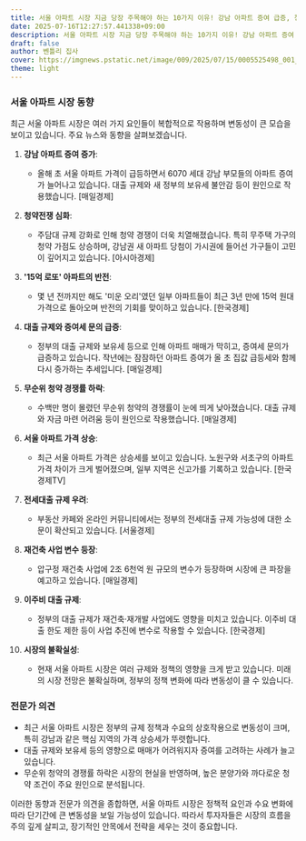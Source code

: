 ```yaml
---
title: 서울 아파트 시장 지금 당장 주목해야 하는 10가지 이유! 강남 아파트 증여 급증, 청약전쟁 심화, 15억 로또 아파트의 반전 등 최신 동향 총정리
date: 2025-07-16T12:27:57.441338+09:00
description: 서울 아파트 시장 지금 당장 주목해야 하는 10가지 이유! 강남 아파트 증여 급증, 청약전쟁 심화, 15억 로또 아파트의 반전 등 최신 동향 총정리
draft: false
author: 벤틀리 집사
cover: https://imgnews.pstatic.net/image/009/2025/07/15/0005525498_001_20250715204206227.png
theme: light
---
```


### 서울 아파트 시장 동향

최근 서울 아파트 시장은 여러 가지 요인들이 복합적으로 작용하며 변동성이 큰 모습을 보이고 있습니다. 주요 뉴스와 동향을 살펴보겠습니다.

1. **강남 아파트 증여 증가**:  
   - 올해 초 서울 아파트 가격이 급등하면서 6070 세대 강남 부모들의 아파트 증여가 늘어나고 있습니다. 대출 규제와 새 정부의 보유세 불안감 등이 원인으로 작용했습니다. [매일경제]

2. **청약전쟁 심화**:  
   - 주담대 규제 강화로 인해 청약 경쟁이 더욱 치열해졌습니다. 특히 무주택 가구의 청약 가점도 상승하며, 강남권 새 아파트 당첨이 가시권에 들어선 가구들이 고민이 깊어지고 있습니다. [아시아경제]

3. **'15억 로또' 아파트의 반전**:  
   - 몇 년 전까지만 해도 '미운 오리'였던 일부 아파트들이 최근 3년 만에 15억 원대 가격으로 돌아오며 반전의 기회를 맞이하고 있습니다. [한국경제]

4. **대출 규제와 증여세 문의 급증**:  
   - 정부의 대출 규제와 보유세 등으로 인해 아파트 매매가 막히고, 증여세 문의가 급증하고 있습니다. 작년에는 잠잠하던 아파트 증여가 올 초 집값 급등세와 함께 다시 증가하는 추세입니다. [매일경제]

5. **무순위 청약 경쟁률 하락**:  
   - 수백만 명이 몰렸던 무순위 청약의 경쟁률이 눈에 띄게 낮아졌습니다. 대출 규제와 자금 마련 어려움 등이 원인으로 작용했습니다. [매일경제]

6. **서울 아파트 가격 상승**:  
   - 최근 서울 아파트 가격은 상승세를 보이고 있습니다. 노원구와 서초구의 아파트 가격 차이가 크게 벌어졌으며, 일부 지역은 신고가를 기록하고 있습니다. [한국경제TV]

7. **전세대출 규제 우려**:  
   - 부동산 카페와 온라인 커뮤니티에서는 정부의 전세대출 규제 가능성에 대한 소문이 확산되고 있습니다. [서울경제]

8. **재건축 사업 변수 등장**:  
   - 압구정 재건축 사업에 2조 6천억 원 규모의 변수가 등장하며 시장에 큰 파장을 예고하고 있습니다. [매일경제]

9. **이주비 대출 규제**:  
   - 정부의 대출 규제가 재건축·재개발 사업에도 영향을 미치고 있습니다. 이주비 대출 한도 제한 등이 사업 추진에 변수로 작용할 수 있습니다. [한국경제]

10. **시장의 불확실성**:  
    - 현재 서울 아파트 시장은 여러 규제와 정책의 영향을 크게 받고 있습니다. 미래의 시장 전망은 불확실하며, 정부의 정책 변화에 따라 변동성이 클 수 있습니다.

### 전문가 의견

- 최근 서울 아파트 시장은 정부의 규제 정책과 수요의 상호작용으로 변동성이 크며, 특히 강남과 같은 핵심 지역의 가격 상승세가 뚜렷합니다.
- 대출 규제와 보유세 등의 영향으로 매매가 어려워지자 증여를 고려하는 사례가 늘고 있습니다.
- 무순위 청약의 경쟁률 하락은 시장의 현실을 반영하며, 높은 분양가와 까다로운 청약 조건이 주요 원인으로 분석됩니다.

이러한 동향과 전문가 의견을 종합하면, 서울 아파트 시장은 정책적 요인과 수요 변화에 따라 단기간에 큰 변동성을 보일 가능성이 있습니다. 따라서 투자자들은 시장의 흐름을 주의 깊게 살피고, 장기적인 안목에서 전략을 세우는 것이 중요합니다.